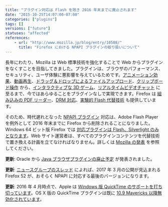 ```yaml
---
title: "プラグイン対応は Flash を除き 2016 年末までに廃止されます"
date: "2015-10-25T14:07:00-07:00"
categories: ["plugins"]
tags: []
versions: ["future"]
statuses: "affected"
references:
    - url: "http://www.mozilla.jp/blog/entry/10508/"
      title: "Firefox における NPAPI プラグインの取り扱いについて"
---
```

長年にわたり、Mozilla は Web 標準技術を強化することで Web からプラグインをなくすことを目指してきました。プラグインは、ブラウザのパフォーマンス、セキュリティ、ユーザ体験に悪影響を与えているためです。[アニメーション効果](https://developer.mozilla.org/ja/docs/Web/CSS/CSS_Animations/Using_CSS_animations)、[動画再生](https://developer.mozilla.org/ja/docs/Web/Guide/HTML/Using_HTML5_audio_and_video)、[ドラッグ＆ドロップによるファイルアップロード](https://developer.mozilla.org/ja/docs/Web/Guide/HTML/Drag_and_drop)、[クリップボード操作](https://hacks.mozilla.org/2015/09/flash-free-clipboard-for-the-web/) から、[インタラクティブな 3D ゲーム](https://developer.mozilla.org/ja/docs/Games)、[リアルタイムビデオチャット](https://developer.mozilla.org/ja/docs/Web/Guide/API/WebRTC) に至るまで、今ではあらゆることをプラグインなしで実現できます。Firefox は [組み込みの PDF リーダー](https://support.mozilla.org/ja/kb/view-pdf-files-firefox-without-downloading-them)、[DRM 対応](https://support.mozilla.org/ja/kb/enable-drm)、[実験的 Flash 代替技術](https://developer.mozilla.org/ja/docs/Mozilla/Projects/Shumway) も提供しています。

そのため、時代遅れとなった [NPAPI プラグイン](https://developer.mozilla.org/ja/docs/Plugins) 対応は、Adobe Flash Player を例外として 2016 年末までに Firefox から削除されることになりました。Windows 64 ビット版 Firefox では [対応プラグインは Flash、Silverlight のみとなります](https://www.fxsitecompat.com/ja/docs/2015/64-bit-firefox-for-windows-is-officially-available-flash-and-silverlight-are-the-only-supported-plug-ins/)。Web サイト運営者は、すべてのプラグインコンテンツを代替技術で置き換える計画を立てなければなりません。詳しくは [Mozilla の発表](http://www.mozilla.jp/blog/entry/10508/) を参照してください。

**更新**: Oracle から [Java ブラウザプラグインの廃止予定](https://blogs.oracle.com/java-platform-group/entry/moving_to_a_plugin_free) が発表されました。

**更新**: [ニュースグループのスレッド](https://groups.google.com/d/topic/mozilla.dev.tech.plugins/GwlsaOlMRrs/discussion) によれば、2017 年 3 月の公開が見込まれる Firefox 52 が、おそらく NPAPI に対応する最後のバージョンになります。

**更新**: 2016 年 4 月時点で、Apple は [Windows 版 QuickTime のサポートを打ち切っています](https://support.apple.com/en-ca/HT201175)。OS X 版の QuickTime プラグインは既に [10.9 Mavericks 以降無効化されています](https://support.apple.com/en-ca/HT205081)。
